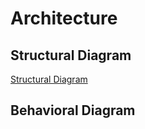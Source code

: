 # Architecture

## Structural Diagram

[Structural Diagram](https://i.ibb.co/ZxTJrc9/Untitled-Workspace.png)

## Behavioral Diagram 
